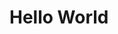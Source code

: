 <html>
<head>
  <meta charset=utf-8 />
  <title>getToken</title>
  <meta name='viewport' content='initial-scale=1,maximum-scale=1,user-scalable=no' />


</head>
<body>



<H1>Hello World</H1>


<script>
  
</script>

</body>
</html>
